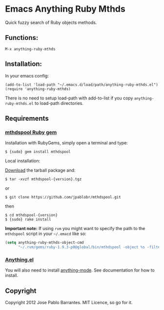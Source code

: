 Emacs Anything Ruby Mthds
========================

Quick fuzzy search of Ruby objects methods.

## Functions:

```
M-x anything-ruby-mthds
```

## Installation:

In your emacs config:

```
(add-to-list 'load-path "~/.emacs.d/load/path/anything-ruby-mthds.el")
(require 'anything-ruby-mthds)
```

There is no need to setup load-path with add-to-list if you copy
`anything-ruby-mthds.el` to load-path directories.

## Requirements

### [mthdspool Ruby gem](http://github.com/jpablobr/mthdspool)

Installation with RubyGems, simply open a terminal and type:

    $ {sudo} gem install mthdspool

Local installation:

[Download](http://github.com/jpablobr/mthdspool/download) the tarball package and:

    $ tar -xvzf mthdspool-{version}.tgz

or

    $ git clone https://github.com/jpablobr/mthdspool.git

then 

    $ cd mthdspool-{version}
    $ {sudo} rake install

__Important note:__ If using `rvm` you might want to specify the path
to the `mthdspool` script in your `~/.emacd` like so:

```lisp
(setq anything-ruby-mthds-object-cmd
      "~/.rvm/gems/ruby-1.9.3-p0@global/bin/mthdspool -object %s -filter %s")
```

### [Anything.el](http://www.emacswiki.org/emacs/Anything)
You will also need to install
[anything-mode](http://www.emacswiki.org/emacs/Anything). See
documentation for how to install.


## Copyright

Copyright 2012 Jose Pablo Barrantes. MIT Licence, so go for it.
